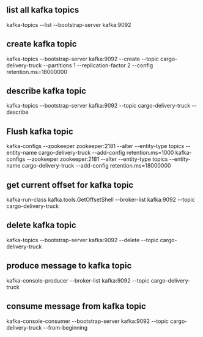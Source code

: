 ## list all kafka topics
kafka-topics --list --bootstrap-server kafka:9092

## create kafka topic
kafka-topics --bootstrap-server kafka:9092 --create --topic cargo-delivery-truck --partitions 1 --replication-factor 2 --config retention.ms=18000000

## describe kafka topic
kafka-topics --bootstrap-server kafka:9092 --topic cargo-delivery-truck --describe

## Flush kafka topic
kafka-configs --zookeeper zookeeper:2181 --alter --entity-type topics --entity-name cargo-delivery-truck --add-config retention.ms=1000
kafka-configs --zookeeper zookeeper:2181 --alter --entity-type topics --entity-name cargo-delivery-truck --add-config retention.ms=18000000

## get current offset for kafka topic
kafka-run-class kafka.tools.GetOffsetShell --broker-list kafka:9092 --topic cargo-delivery-truck

## delete kafka topic
kafka-topics --bootstrap-server kafka:9092 --delete --topic cargo-delivery-truck

## produce message to kafka topic
kafka-console-producer --broker-list kafka:9092 --topic cargo-delivery-truck

## consume message from kafka topic
kafka-console-consumer --bootstrap-server kafka:9092 --topic cargo-delivery-truck --from-beginning


